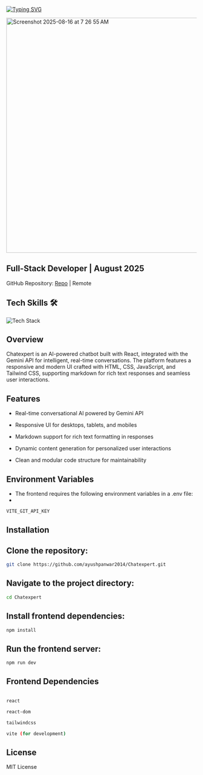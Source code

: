 [![Typing SVG](https://readme-typing-svg.herokuapp.com?font=Fira+Code&weight=500&size=30&pause=1000&color=7D1DF7&background=3159FF00&width=700&lines=%F0%9F%A4%96+Chatexpert+%E2%80%93+AI-Powered+Chatbot)](https://git.io/typing-svg)

<img width="1302" height="622" alt="Screenshot 2025-08-16 at 7 26 55 AM" src="https://github.com/user-attachments/assets/4c184ed8-eaf0-4b7f-be57-a16a7a1e9950" />


## Full-Stack Developer | August 2025
GitHub Repository: [Repo](https://github.com/ayushpanwar2014/Chatexpert) | Remote



## Tech Skills 🛠️


  <!-- Skillicons for supported skills -->
  <img src="https://skillicons.dev/icons?i=html,css,js,react,git,github&perline=5" alt="Tech Stack" />



## Overview

Chatexpert is an AI-powered chatbot built with React, integrated with the Gemini API for intelligent, real-time conversations. The platform features a responsive and modern UI crafted with HTML, CSS, JavaScript, and Tailwind CSS, supporting markdown for rich text responses and seamless user interactions.



## Features

- Real-time conversational AI powered by Gemini API

- Responsive UI for desktops, tablets, and mobiles

- Markdown support for rich text formatting in responses

- Dynamic content generation for personalized user interactions

- Clean and modular code structure for maintainability

## Environment Variables

- The frontend requires the following environment variables in a .env file:
- 
```bash
VITE_GIT_API_KEY
````
## Installation


## Clone the repository:
````bash
git clone https://github.com/ayushpanwar2014/Chatexpert.git

````



## Navigate to the project directory:
````bash
cd Chatexpert

````



## Install frontend dependencies:
````bash
npm install
````




## Run the frontend server:
````bash
npm run dev
````


## Frontend Dependencies
````bash

react

react-dom

tailwindcss

vite (for development)

````

## License

MIT License
